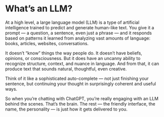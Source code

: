# What’s an LLM?

At a high level, a large language model (LLM) is a type of artificial intelligence trained to predict and generate human-like text. You give it a prompt — a question, a sentence, even just a phrase — and it responds based on patterns it learned from analyzing vast amounts of language: books, articles, websites, conversations.

It doesn’t “know” things the way people do. It doesn’t have beliefs, opinions, or consciousness. But it does have an uncanny ability to recognize structure, context, and nuance in language. And from that, it can produce text that sounds natural, thoughtful, even creative.

Think of it like a sophisticated auto-complete — not just finishing your sentence, but continuing your thought in surprisingly coherent and useful ways.

So when you’re chatting with ChatGPT, you’re really engaging with an LLM behind the scenes. That’s the brain. The rest — the friendly interface, the name, the personality — is just how it gets delivered to you.
